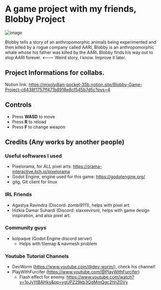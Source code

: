 # A game project with my friends, Blobby Project
![image](https://github.com/the2cguy/blobbyproject/assets/162902917/88071ed1-aa26-41b9-b248-0cd2cdc5a54d)



Blobby tells a story of an anthropomorphic animals being experimented and then killed by a rogue company called AARI, Blobby is an anthropomorphic whale whose his father was killed by the AARI.
Blobby finds his way out to stop AARI forever. <--- Weird story, I know. Improve it later.

## Project Informations for collabs.
Notion link: https://mixolydian-pocket-35b.notion.site/Blobby-Game-Project-c6438f1757ff471b8918e8cf545b7d5c?pvs=4

## Controls
- Press **WASD** to move
- Press **R** to reload
- Press **F** to change weapon

## Credits (Any works by another people)
### Useful softwares I used
- Pixelorama, for ALL pixel arts: https://orama-interactive.itch.io/pixelorama
- Godot Engine, engine used for this game: https://godotengine.org/
- gitg, Git client for linux

### IRL Friends
- Agastya Ravindra (Discord: zombi9111), helps with pixel art
- Hizkia Damar Suhardi (Discord: slaxxeviron), helps with game design inspiration, and also pixel art.
### Community guys
- kolpaque (Godot Engine discord server)
    - Helps with tilemap & navmesh problem
### Youtube Tutorial Channels
- DevWorm (https://www.youtube.com/@dev-worm/), check his channel!
- PlayWithFurcifer (https://www.youtube.com/@PlayWithFurcifer) 
    - Flash effect for enemy. https://www.youtube.com/watch?v=1pJyYtBAHks&pp=ygUPZ29kb3QgMmQgc2hhZGVy
